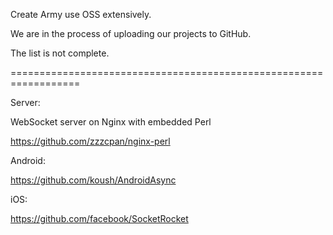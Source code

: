 

Create Army use OSS extensively.

We are in the process of uploading our projects to GitHub.

The list is not complete.

==================================================================

Server:

WebSocket server on Nginx with embedded Perl

https://github.com/zzzcpan/nginx-perl


Android:

https://github.com/koush/AndroidAsync


iOS:

https://github.com/facebook/SocketRocket


